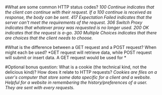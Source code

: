 #What are some common HTTP status codes?
*100 Continue indicates that the client can continue with their request. If a 100 continue is received as response, the body can be sent.*
*417 Expectation Failed indicates that the server can't meet the requirements of the request.*
*306 Switch Proxy indicates that whatever proxy was requested is no longer used.*
*200 OK indicates that the request is a-go.*
*300 Multiple Choices indicates that there are choices that the client needs to choose.*

#What is the difference between a GET request and a POST request? When might each be used?
*GET request will retrieve data, while POST request will submit or insert data. A GET request would be used for *

#Optional bonus question: What is a cookie (the technical kind, not the delicious kind)? How does it relate to HTTP requests?
*Cookies are files on a user's computer that store some data specific for a client and a website. Helpful for a website in remembering the history/preferences of a user. They are sent with every requests.*